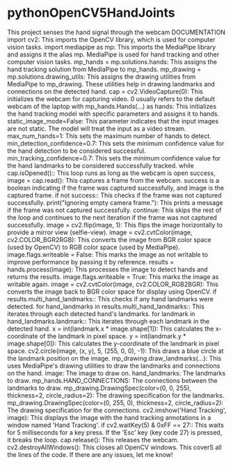 # pythonOpenCV5HandJoints
This project senses the hand signal through the webcam
DOCUMENTATION
import cv2: This imports the OpenCV library, which is used for computer vision tasks.
import mediapipe as mp: This imports the MediaPipe library and assigns it the alias mp. MediaPipe is used for hand tracking and other computer vision tasks.
mp_hands = mp.solutions.hands: This assigns the hand tracking solution from MediaPipe to mp_hands.
mp_drawing = mp.solutions.drawing_utils: This assigns the drawing utilities from MediaPipe to mp_drawing. These utilities help in drawing landmarks and connections on the detected hand.
cap = cv2.VideoCapture(0): This initializes the webcam for capturing video. 0 usually refers to the default webcam of the laptop
with mp_hands.Hands(...) as hands: This initializes the hand tracking model with specific parameters and assigns it to hands.
static_image_mode=False: This parameter indicates that the input images are not static. The model will treat the input as a video stream.
max_num_hands=1: This sets the maximum number of hands to detect.
min_detection_confidence=0.7: This sets the minimum confidence value for the hand detection to be considered successful.
min_tracking_confidence=0.7: This sets the minimum confidence value for the hand landmarks to be considered successfully tracked.
while cap.isOpened():: This loop runs as long as the webcam is open
success, image = cap.read(): This captures a frame from the webcam. success is a boolean indicating if the frame was captured successfully, and image is the captured frame.
if not success:: This checks if the frame was not captured successfully.
print("Ignoring empty camera frame."): This prints a message if the frame was not captured successfully.
continue: This skips the rest of the loop and continues to the next iteration if the frame was not captured successfully.
image = cv2.flip(image, 1): This flips the image horizontally to provide a mirror view (selfie-view).
image = cv2.cvtColor(image, cv2.COLOR_BGR2RGB): This converts the image from BGR color space (used by OpenCV) to RGB color space (used by MediaPipe).
image.flags.writeable = False: This marks the image as not writable to improve performance by passing it by reference.
results = hands.process(image): This processes the image to detect hands and returns the results.
image.flags.writeable = True: This marks the image as writable again.
image = cv2.cvtColor(image, cv2.COLOR_RGB2BGR): This converts the image back to BGR color space for display using OpenCV.
if results.multi_hand_landmarks:: This checks if any hand landmarks were detected.
for hand_landmarks in results.multi_hand_landmarks:: This iterates through each detected hand's landmarks.
for landmark in hand_landmarks.landmark:: This iterates through each landmark in the detected hand.
x = int(landmark.x * image.shape[1]): This calculates the x-coordinate of the landmark in pixel space.
y = int(landmark.y * image.shape[0]): This calculates the y-coordinate of the landmark in pixel space.
cv2.circle(image, (x, y), 5, (255, 0, 0), -1): This draws a blue circle at the landmark position on the image.
mp_drawing.draw_landmarks(...): This uses MediaPipe's drawing utilities to draw the landmarks and connections on the hand.
image: The image to draw on.
hand_landmarks: The landmarks to draw.
mp_hands.HAND_CONNECTIONS: The connections between the landmarks to draw.
mp_drawing.DrawingSpec(color=(0, 0, 255), thickness=2, circle_radius=2): The drawing specification for the landmarks.
mp_drawing.DrawingSpec(color=(0, 255, 0), thickness=2, circle_radius=2): The drawing specification for the connections.
cv2.imshow('Hand Tracking', image): This displays the image with the hand tracking annotations in a window named 'Hand Tracking'.
if cv2.waitKey(5) & 0xFF == 27:: This waits for 5 milliseconds for a key press. If the 'Esc' key (key code 27) is pressed, it breaks the loop.
cap.release(): This releases the webcam.
cv2.destroyAllWindows(): This closes all OpenCV windows.
This coverS all the lines of the code. If there are any issues, let me know!

